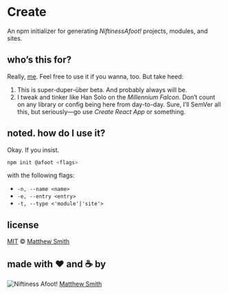 # Create

An npm initializer for generating _NiftinessAfoot!_ projects, modules, and sites.

## who’s this for?

Really, [me](https://github.com/niftinessafoot). Feel free to use it if you wanna, too. But take heed:

1. This is super-duper-über beta. And probably always will be.
2. I tweak and tinker like Han Solo on the _Millennium Falcon_. Don’t count on any library or config being here from day-to-day. Sure, I’ll SemVer all this, but seriously—go use _Create React App_ or something.

## noted. how do I use it?

Okay. If you insist.

```bash
npm init @afoot <flags>
```

with the following flags:

- `-n, --name <name>`
- `-e, --entry <entry>`
- `-t, --type <'module'|'site'>`

## license

[MIT](./LICENSE) © [Matthew Smith](http://www.niftinessafoot.com)

## made with ❤️ and ☕️ by

![Niftiness Afoot!](https://gist.githubusercontent.com/niftinessafoot/2dba588395cb557293d5f09aebcd2ab0/raw/770293c76bead4f0986ff959f3ea8880017d92c0/bot.svg?sanitize=true) [Matthew Smith](https://github.com/niftinessafoot)
